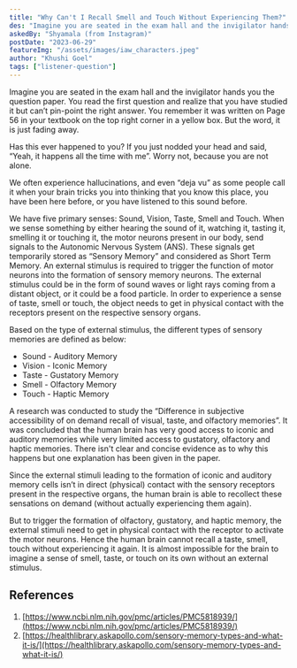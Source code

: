 ```yaml
---
title: "Why Can't I Recall Smell and Touch Without Experiencing Them?"
des: "Imagine you are seated in the exam hall and the invigilator hands you the question paper. You read the first question and realize that you have studied it but can’t pin-point the right answer. You remember it was written on Page 56 in your textbook on the top right corner in a yellow box. But the word, it is just fading away. "
askedBy: "Shyamala (from Instagram)"
postDate: "2023-06-29"
featureImg: "/assets/images/iaw_characters.jpeg"
author: "Khushi Goel"
tags: ["listener-question"]
---
```

Imagine you are seated in the exam hall and the invigilator hands you the question paper. You read the first question and realize that you have studied it but can’t pin-point the right answer. You remember it was written on Page 56 in your textbook on the top right corner in a yellow box. But the word, it is just fading away. 

Has this ever happened to you? If you just nodded your head and said, “Yeah, it happens all the time with me”. Worry not, because you are not alone.

We often experience hallucinations, and even “deja vu” as some people call it when your brain tricks you into thinking that you know this place, you have been here before, or you have listened to this sound before. 

We have five primary senses: Sound, Vision, Taste, Smell and Touch. When we sense something by either hearing the sound of it, watching it, tasting it, smelling it or touching it, the motor neurons present in our body, send signals to the Autonomic Nervous System (ANS). These signals get temporarily stored as “Sensory Memory” and considered as Short Term Memory. An external stimulus is required to trigger the function of motor neurons into the formation of sensory memory neurons. The external stimulus could be in the form of sound waves or light rays coming from a distant object, or it could be a food particle. In order to experience a sense of taste, smell or touch, the object needs to get in physical contact with the receptors present on the respective sensory organs. 

Based on the type of external stimulus, the different types of sensory memories are defined as below: 
- Sound - Auditory Memory 
- Vision - Iconic Memory
- Taste - Gustatory Memory
- Smell - Olfactory Memory 
- Touch - Haptic Memory 

A research was conducted to study the “Difference in subjective accessibility of on demand recall of visual, taste, and olfactory memories”. It was concluded that the human brain has very good access to iconic and auditory memories while very limited access to gustatory, olfactory and haptic memories. There isn't clear and concise evidence as to why this happens but one explanation has been given in the paper. 

Since the external stimuli leading to the formation of iconic and auditory memory cells isn’t in direct (physical) contact with the sensory receptors present in the respective organs, the human brain is able to recollect these sensations on demand (without actually experiencing them again). 

But to trigger the formation of olfactory, gustatory, and haptic memory, the external stimuli need to get in physical contact with the receptor to activate the motor neurons. Hence the human brain cannot recall a taste, smell, touch without experiencing it again. It is almost impossible for the brain to imagine a sense of smell, taste, or touch on its own without an external stimulus. 

## References

1. [https://www.ncbi.nlm.nih.gov/pmc/articles/PMC5818939/](https://www.ncbi.nlm.nih.gov/pmc/articles/PMC5818939/)
2. [https://healthlibrary.askapollo.com/sensory-memory-types-and-what-it-is/](https://healthlibrary.askapollo.com/sensory-memory-types-and-what-it-is/)
